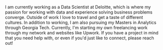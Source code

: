 I am currently working as a Data Scientist at Deloitte, which is where my passion
for working with data and experience solving business problems converge. 
Outside of work I love to travel and get a taste of different cultures. 
In addition to working, I am also pursuing my Masters in Analytics through Georgia Tech. 
Currently, I'm starting my own freelancing work through my network and websites like Upwork. 
If you have a project in mind that you need help with, 
or even if you'd just like to connect, please reach out!